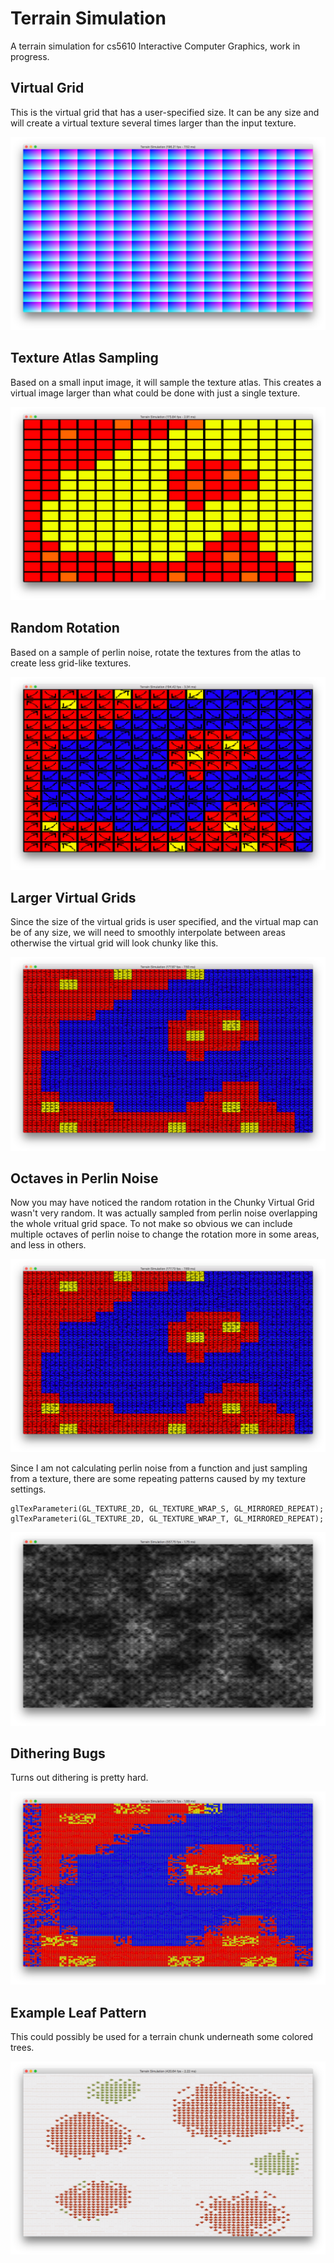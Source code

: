 # Terrain Simulation
A terrain simulation for cs5610 Interactive Computer Graphics, work in progress.

## Virtual Grid

This is the virtual grid that has a user-specified size. It can be any size and will create a virtual texture several times larger than the input texture.

![Virtual Grid](https://raw.githubusercontent.com/Atlasx/TerrainSimulation/master/ProgressImages/virtualgrid.png)

## Texture Atlas Sampling

Based on a small input image, it will sample the texture atlas. This creates a virtual image larger than what could be done with just a single texture.

![Coastline](https://raw.githubusercontent.com/Atlasx/TerrainSimulation/master/ProgressImages/coastline.png)

## Random Rotation

Based on a sample of perlin noise, rotate the textures from the atlas to create less grid-like textures.

![Random Rotation](https://raw.githubusercontent.com/Atlasx/TerrainSimulation/master/ProgressImages/randomrotation.png)

## Larger Virtual Grids

Since the size of the virtual grids is user specified, and the virtual map can be of any size, we will need to smoothly interpolate between areas otherwise the virtual grid will look chunky like this.

![Chunky Virtual Grid](https://raw.githubusercontent.com/Atlasx/TerrainSimulation/master/ProgressImages/largevirtualgrid.png)

## Octaves in Perlin Noise

Now you may have noticed the random rotation in the Chunky Virtual Grid wasn't very random. It was actually sampled from perlin noise overlapping the whole vritual grid space. To not make so obvious we can include multiple octaves of perlin noise to change the rotation more in some areas, and less in others.

![Random Noise](https://raw.githubusercontent.com/Atlasx/TerrainSimulation/master/ProgressImages/randomoctaves.png)

Since I am not calculating perlin noise from a function and just sampling from a texture, there are some repeating patterns caused by my texture settings.

```
glTexParameteri(GL_TEXTURE_2D, GL_TEXTURE_WRAP_S, GL_MIRRORED_REPEAT);
glTexParameteri(GL_TEXTURE_2D, GL_TEXTURE_WRAP_T, GL_MIRRORED_REPEAT);
```

![Sampled Noise](https://raw.githubusercontent.com/Atlasx/TerrainSimulation/master/ProgressImages/perlinOctave.png)

## Dithering Bugs

Turns out dithering is pretty hard.

![Dithering Bugs](https://raw.githubusercontent.com/Atlasx/TerrainSimulation/master/ProgressImages/bugs1.png)

## Example Leaf Pattern

This could possibly be used for a terrain chunk underneath some colored trees.

![Colored Leaves](https://raw.githubusercontent.com/Atlasx/TerrainSimulation/master/ProgressImages/leafpattern.png)
